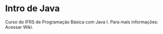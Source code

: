 # Intro de Java
Curso do IFRS de Programação Básica com Java I. Para mais informações: Acessar Wiki.



